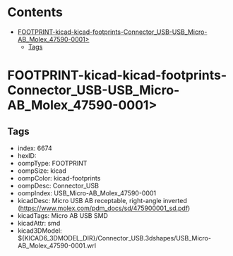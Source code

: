 



Contents
========

* [FOOTPRINT-kicad-kicad-footprints-Connector_USB-USB_Micro-AB_Molex_47590-0001>](#footprint-kicad-kicad-footprints-connector_usb-usb_micro-ab_molex_47590-0001)
	* [Tags](#tags)

# FOOTPRINT-kicad-kicad-footprints-Connector_USB-USB_Micro-AB_Molex_47590-0001>

## Tags

- index: 6674
- hexID: 
- oompType: FOOTPRINT
- oompSize: kicad
- oompColor: kicad-footprints
- oompDesc: Connector_USB
- oompIndex: USB_Micro-AB_Molex_47590-0001
- kicadDesc: Micro USB AB receptable, right-angle inverted (https://www.molex.com/pdm_docs/sd/475900001_sd.pdf)
- kicadTags: Micro AB USB SMD
- kicadAttr: smd
- kicad3DModel: ${KICAD6_3DMODEL_DIR}/Connector_USB.3dshapes/USB_Micro-AB_Molex_47590-0001.wrl
